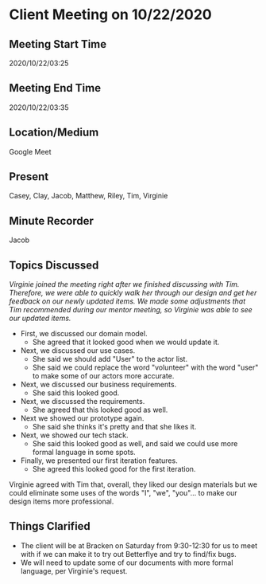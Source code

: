 # Client Meeting on 10/22/2020

## Meeting Start Time

2020/10/22/03:25

## Meeting End Time

2020/10/22/03:35

## Location/Medium

Google Meet

## Present

Casey, Clay, Jacob, Matthew, Riley, Tim, Virginie

## Minute Recorder

Jacob

## Topics Discussed

*Virginie joined the meeting right after we finished discussing with Tim. Therefore, we were able to quickly walk her through our design and get her feedback on our newly updated items. We made some adjustments that Tim recommended during our mentor meeting, so Virginie was able to see our updated items.*

- First, we discussed our domain model.
  - She agreed that it looked good when we would update it.
- Next, we discussed our use cases.
  - She said we should add "User" to the actor list.
  - She said we could replace the word "volunteer" with the word "user" to make some of our actors more accurate.
- Next, we discussed our business requirements.
  - She said this looked good.
- Next, we discussed the requirements.
  - She agreed that this looked good as well.
- Next we showed our prototype again.
  - She said she thinks it's pretty and that she likes it.
- Next, we showed our tech stack.
  - She said this looked good as well, and said we could use more formal language in some spots.
- Finally, we presented our first iteration features.
  - She agreed this looked good for the first iteration.

Virginie agreed with Tim that, overall, they liked our design materials but we could eliminate some uses of the words "I", "we", "you"... to make our design items more professional.

## Things Clarified

- The client will be at Bracken on Saturday from 9:30-12:30 for us to meet with if we can make it to try out Betterflye and try to find/fix bugs.
- We will need to update some of our documents with more formal language, per Virginie's request.
